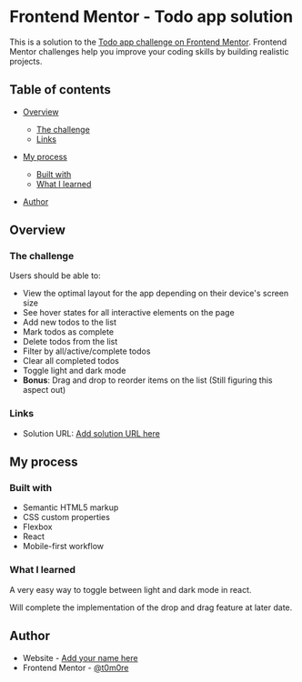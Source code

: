 # Frontend Mentor - Todo app solution

This is a solution to the [Todo app challenge on Frontend Mentor](https://www.frontendmentor.io/challenges/todo-app-Su1_KokOW). Frontend Mentor challenges help you improve your coding skills by building realistic projects.

## Table of contents

- [Overview](#overview)
  - [The challenge](#the-challenge)
  - [Links](#links)
- [My process](#my-process)

  - [Built with](#built-with)
  - [What I learned](#what-i-learned)

- [Author](#author)

## Overview

### The challenge

Users should be able to:

- View the optimal layout for the app depending on their device's screen size
- See hover states for all interactive elements on the page
- Add new todos to the list
- Mark todos as complete
- Delete todos from the list
- Filter by all/active/complete todos
- Clear all completed todos
- Toggle light and dark mode
- **Bonus**: Drag and drop to reorder items on the list (Still figuring this aspect out)

### Links

- Solution URL: [Add solution URL here](https://github.com/T0m0re/todo-app)

## My process

### Built with

- Semantic HTML5 markup
- CSS custom properties
- Flexbox
- React
- Mobile-first workflow

### What I learned

A very easy way to toggle between light and dark mode in react.

Will complete the implementation of the drop and drag feature at later date.

## Author

- Website - [Add your name here](https://www.your-site.com)
- Frontend Mentor - [@t0m0re](https://www.frontendmentor.io/profile/t0m0re)
